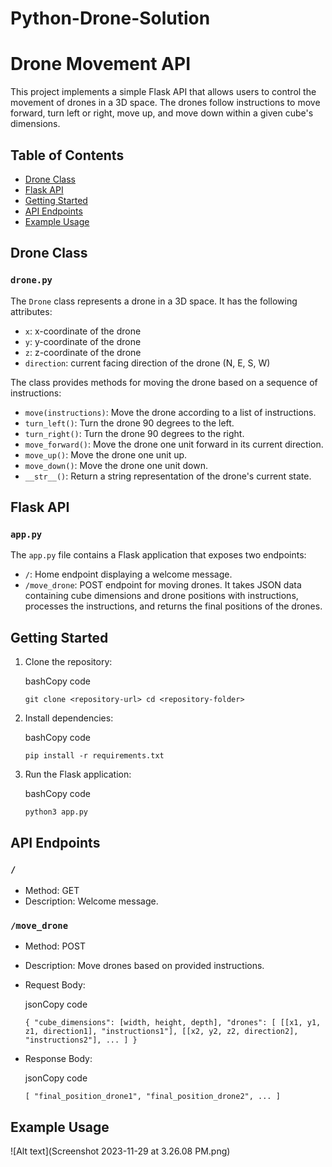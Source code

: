 # Python-Drone-Solution
Drone Movement API
==================

This project implements a simple Flask API that allows users to control the movement of drones in a 3D space. The drones follow instructions to move forward, turn left or right, move up, and move down within a given cube's dimensions.

Table of Contents
-----------------

-   [Drone Class](https://chat.openai.com/c/ca098e1e-79a8-4de7-95af-b263b82ff4af#drone-class)
-   [Flask API](https://chat.openai.com/c/ca098e1e-79a8-4de7-95af-b263b82ff4af#flask-api)
-   [Getting Started](https://chat.openai.com/c/ca098e1e-79a8-4de7-95af-b263b82ff4af#getting-started)
-   [API Endpoints](https://chat.openai.com/c/ca098e1e-79a8-4de7-95af-b263b82ff4af#api-endpoints)
-   [Example Usage](https://chat.openai.com/c/ca098e1e-79a8-4de7-95af-b263b82ff4af#example-usage)

Drone Class
-----------

### `drone.py`

The `Drone` class represents a drone in a 3D space. It has the following attributes:

-   `x`: x-coordinate of the drone
-   `y`: y-coordinate of the drone
-   `z`: z-coordinate of the drone
-   `direction`: current facing direction of the drone (N, E, S, W)

The class provides methods for moving the drone based on a sequence of instructions:

-   `move(instructions)`: Move the drone according to a list of instructions.
-   `turn_left()`: Turn the drone 90 degrees to the left.
-   `turn_right()`: Turn the drone 90 degrees to the right.
-   `move_forward()`: Move the drone one unit forward in its current direction.
-   `move_up()`: Move the drone one unit up.
-   `move_down()`: Move the drone one unit down.
-   `__str__()`: Return a string representation of the drone's current state.

Flask API
---------

### `app.py`

The `app.py` file contains a Flask application that exposes two endpoints:

-   `/`: Home endpoint displaying a welcome message.
-   `/move_drone`: POST endpoint for moving drones. It takes JSON data containing cube dimensions and drone positions with instructions, processes the instructions, and returns the final positions of the drones.

Getting Started
---------------

1.  Clone the repository:

    bashCopy code

    `git clone <repository-url>
    cd <repository-folder>`

2.  Install dependencies:

    bashCopy code

    `pip install -r requirements.txt`

3.  Run the Flask application:

    bashCopy code

    `python3 app.py`

API Endpoints
-------------

### `/`

-   Method: GET
-   Description: Welcome message.

### `/move_drone`

-   Method: POST
-   Description: Move drones based on provided instructions.
-   Request Body:

    jsonCopy code

    `{
      "cube_dimensions": [width, height, depth],
      "drones": [
        [[x1, y1, z1, direction1], "instructions1"],
        [[x2, y2, z2, direction2], "instructions2"],
        ...
      ]
    }`

-   Response Body:

    jsonCopy code

    `[
      "final_position_drone1",
      "final_position_drone2",
      ...
    ]`

Example Usage
-------------
![Alt text](Screenshot 2023-11-29 at 3.26.08 PM.png)

